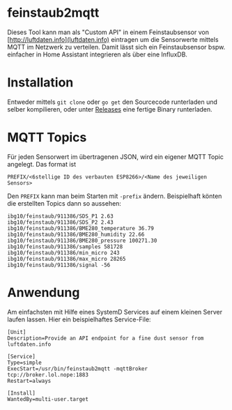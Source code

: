 # feinstaub2mqtt

Dieses Tool kann man als "Custom API" in einem Feinstaubsensor von [http://luftdaten.info](luftdaten.info) eintragen um
die Sensorwerte mittels MQTT im Netzwerk zu verteilen. Damit lässt sich ein Feinstaubsensor bspw. einfacher in Home Assistant integrieren als über eine InfluxDB.


# Installation
Entweder mittels `git clone` oder `go get` den Sourcecode runterladen und selber kompilieren, oder unter [Releases](https://github.com/f-breidenstein/feinstaub2mqtt/releases) eine fertige Binary runterladen.

# MQTT Topics
Für jeden Sensorwert im übertragenen JSON, wird ein eigener MQTT Topic angelegt. Das format ist
```
PREFIX/<6stellige ID des verbauten ESP8266>/<Name des jeweiligen Sensors>
```
Den `PREFIX` kann man beim Starten mit `-prefix` ändern. Beispielhaft könten die erstellten Topics dann so aussehen:
```
ibg10/feinstaub/911386/SDS_P1 2.63
ibg10/feinstaub/911386/SDS_P2 2.43
ibg10/feinstaub/911386/BME280_temperature 36.79
ibg10/feinstaub/911386/BME280_humidity 22.66
ibg10/feinstaub/911386/BME280_pressure 100271.30
ibg10/feinstaub/911386/samples 581728
ibg10/feinstaub/911386/min_micro 243
ibg10/feinstaub/911386/max_micro 28265
ibg10/feinstaub/911386/signal -56
```

# Anwendung
Am einfachsten mit Hilfe eines SystemD Services auf einem kleinen Server laufen lassen. Hier ein beispielhaftes Service-File:
```
[Unit]
Description=Provide an API endpoint for a fine dust sensor from luftdaten.info

[Service]
Type=simple
ExecStart=/usr/bin/feinstaub2mqtt -mqttBroker tcp://broker.lol.nope:1883 
Restart=always

[Install]
WantedBy=multi-user.target

```
